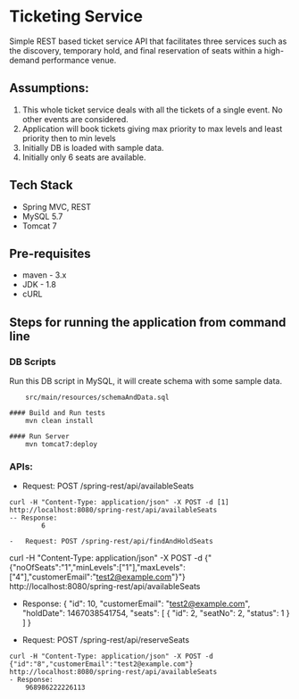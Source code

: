 # Ticketing Service
Simple REST based ticket service API that facilitates three services such as the discovery, temporary hold, and final reservation 
of seats within a high-demand performance venue.

## Assumptions:
1. This whole ticket service deals with all the tickets of a single event. No other events are considered.
2. Application will book tickets giving max priority to max levels and least priority then to min levels
3. Initially DB is loaded with sample data. 
4. Initially only 6 seats are available.

## Tech Stack
* Spring MVC, REST
* MySQL 5.7
* Tomcat 7

## Pre-requisites
* maven - 3.x
* JDK - 1.8
* cURL

## Steps for running the application from command line

### DB Scripts
Run this DB script in MySQL, it will create schema with some sample data. 
```
	src/main/resources/schemaAndData.sql 

#### Build and Run tests
	mvn clean install

#### Run Server
	mvn tomcat7:deploy

```
### APIs:

-	Request: POST /spring-rest/api/availableSeats
````
curl -H "Content-Type: application/json" -X POST -d [1] http://localhost:8080/spring-rest/api/availableSeats
-- Response:
		6

- 	Request: POST /spring-rest/api/findAndHoldSeats
````
curl -H "Content-Type: application/json" -X POST -d {"{"noOfSeats":"1","minLevels":["1"],"maxLevels":["4"],"customerEmail":"test2@example.com"}"} http://localhost:8080/spring-rest/api/availableSeats
- Response: 
		{
			"id": 10,
			"customerEmail": "test2@example.com",
			"holdDate": 1467038541754,
			"seats": [
				{
					"id": 2,
					"seatNo": 2,
					"status": 1
				}
			]
		}
				
- 	Request: POST /spring-rest/api/reserveSeats
````
curl -H "Content-Type: application/json" -X POST -d {"id":"8","customerEmail":"test2@example.com"} http://localhost:8080/spring-rest/api/availableSeats
- Response:
	968986222226113
